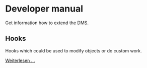 # Developer manual

Get information how to extend the DMS.

## Hooks

Hooks which could be used to modify objects or do custom work.

[Weiterlesen ...](hooks)